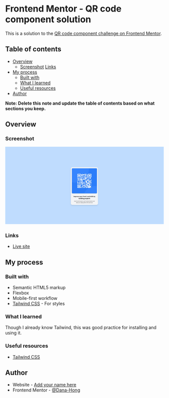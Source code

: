 # Frontend Mentor - QR code component solution

This is a solution to the [QR code component challenge on Frontend Mentor](https://www.frontendmentor.io/challenges/qr-code-component-iux_sIO_H).

## Table of contents

-   [Overview](#overview)
    -   [Screenshot](#screenshot)
        [Links](#links)
-   [My process](#my-process)
    -   [Built with](#built-with)
    -   [What I learned](#what-i-learned)
    -   [Useful resources](#useful-resources)
-   [Author](#author)

**Note: Delete this note and update the table of contents based on what sections you keep.**

## Overview

### Screenshot

![Final Solution](./images/final.JPG)

### Links

-   [Live site](https://fem-qr-code-component-tailwind.netlify.app/)

## My process

### Built with

-   Semantic HTML5 markup
-   Flexbox
-   Mobile-first workflow
-   [Tailwind CSS](https://tailwindcss.com/) - For styles

### What I learned

Though I already know Tailwind, this was good practice for installing and using it.

### Useful resources

-   [Tailwind CSS](https://tailwindcss.com/)

## Author

-   Website - [Add your name here](https://www.danahong.com)
-   Frontend Mentor - [@Dana-Hong](https://www.frontendmentor.io/profile/Dana-Hong)
